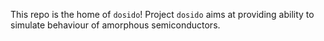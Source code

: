 This repo is the home of `dosido`! Project `dosido` aims at providing ability to simulate behaviour of amorphous
semiconductors.